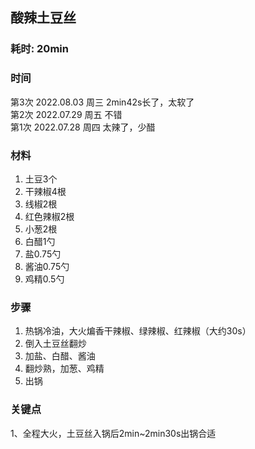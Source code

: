 

## 酸辣土豆丝

<!-- ![1](./pics/a.jpg) -->

### 耗时: 20min

### 时间
第3次 2022.08.03 周三 2min42s长了，太软了  
第2次 2022.07.29 周五 不错  
第1次 2022.07.28 周四 太辣了，少醋

### 材料
1. 土豆3个
2. 干辣椒4根
3. 线椒2根
4. 红色辣椒2根
5. 小葱2根
6. 白醋1勺
7. 盐0.75勺
8. 酱油0.75勺
9. 鸡精0.5勺

### 步骤
1. 热锅冷油，大火煸香干辣椒、绿辣椒、红辣椒（大约30s）
2. 倒入土豆丝翻炒
3. 加盐、白醋、酱油
4. 翻炒熟，加葱、鸡精
5. 出锅

### 关键点
1、全程大火，土豆丝入锅后2min~2min30s出锅合适
